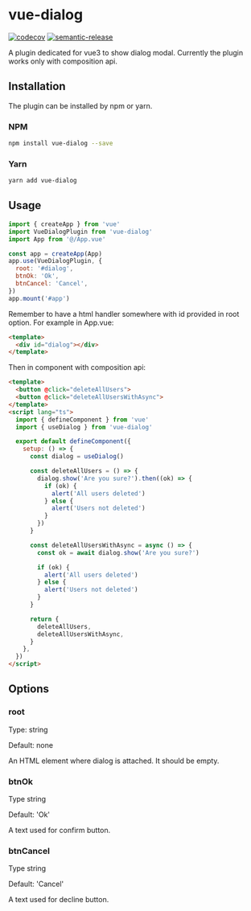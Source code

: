 # vue-dialog

[![codecov](https://codecov.io/gh/malekim/v3confirm/branch/main/graph/badge.svg?token=CFUBKUJKVB)](https://codecov.io/gh/malekim/v3confirm)
[![semantic-release](https://img.shields.io/badge/%20%20%F0%9F%93%A6%F0%9F%9A%80-semantic--release-e10079.svg)](https://github.com/semantic-release/semantic-release)

A plugin dedicated for vue3 to show dialog modal. Currently the plugin works only with composition api.

## Installation

The plugin can be installed by npm or yarn. 

### NPM

```bash
npm install vue-dialog --save
```

### Yarn

```bash
yarn add vue-dialog
```

## Usage

```javascript
import { createApp } from 'vue'
import VueDialogPlugin from 'vue-dialog'
import App from '@/App.vue'

const app = createApp(App)
app.use(VueDialogPlugin, {
  root: '#dialog',
  btnOk: 'Ok',
  btnCancel: 'Cancel',
})
app.mount('#app')
```

Remember to have a html handler somewhere with id provided in root option. For example in App.vue:

```html
<template>
  <div id="dialog"></div>
</template>
```

Then in component with composition api:

```html
<template>
  <button @click="deleteAllUsers">
  <button @click="deleteAllUsersWithAsync">
</template>
<script lang="ts">
  import { defineComponent } from 'vue'
  import { useDialog } from 'vue-dialog'

  export default defineComponent({
    setup: () => {
      const dialog = useDialog()

      const deleteAllUsers = () => {
        dialog.show('Are you sure?').then((ok) => {
          if (ok) {
            alert('All users deleted')
          } else {
            alert('Users not deleted')
          }
        })
      }

      const deleteAllUsersWithAsync = async () => {
        const ok = await dialog.show('Are you sure?')

        if (ok) {
          alert('All users deleted')
        } else {
          alert('Users not deleted')
        }
      }

      return {
        deleteAllUsers,
        deleteAllUsersWithAsync,
      }
    },
  })
</script>
```

## Options

### root

Type: string

Default: none

An HTML element where dialog is attached. It should be empty.

### btnOk

Type string

Default: 'Ok'

A text used for confirm button.

### btnCancel

Type string

Default: 'Cancel'

A text used for decline button.
